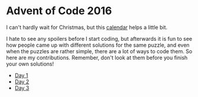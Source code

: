 # Advent of Code 2016

I can't hardly wait for Christmas, but this [calendar](http://adventofcode.com/2016) helps a little bit.

I hate to see any spoilers before I start coding, but afterwards it is fun to see how people came up with different solutions for the same puzzle, and even when the puzzles are rather simple, there are a lot of ways to code them. So here are my contributions. Remember, don't look at them before you finish your own solutions!

* [Day 1](01/README.md)
* [Day 2](02/README.md)
* [Day 3](03/README.md)

